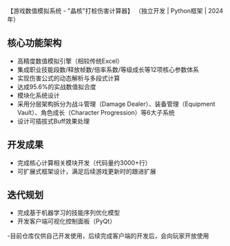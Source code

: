 【游戏数值模拟系统 - "晶核"打桩伤害计算器】
（独立开发 | Python框架 | 2024年）

## 核心功能架构
- 高精度数值模拟引擎（相较传统Excel）
- 集成职业技能段数/释放帧数/倍率系数/等级成长等12项核心参数体系
- 实现伤害公式的动态解析与多段式计算
- 达成95.6%的实战数值拟合度
- 模块化系统设计
- 采用分层架构拆分为战斗管理（Damage Dealer）、装备管理（Equipment Vault）、角色成长（Character Progression）等6大子系统
- 设计可插拔式Buff效果处理
## 开发成果
- 完成核心计算相关模块开发（代码量约3000+行）
- 可扩展式框架设计，满足后续游戏更新时的跟进扩展
## 迭代规划
- 完成基于机器学习的技能序列优化模型
- 开发客户端可视化控制面板（PyQt）

-目前仓库仅供自己开发使用，后续完成客户端的开发后，会向玩家开放使用
